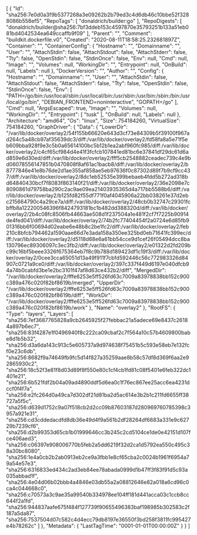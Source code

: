 [
{
"Id": "sha256:7e0d0a3f9b5377268a3e09262b2b79ed3c4d6db46c10bbe52f3288086b558ef5",
"RepoTags": [
"donaldrich/builder:go"
],
"RepoDigests": [
"donaldrich/builder@sha256:7bf3ddeb153c4597870e35793251b133a51eb081bd4042534ea649ccaffb9f09"
],
"Parent": "",
"Comment": "buildkit.dockerfile.v0",
"Created": "2020-08-11T18:58:25.232681897Z",
"Container": "",
"ContainerConfig": {
"Hostname": "",
"Domainname": "",
"User": "",
"AttachStdin": false,
"AttachStdout": false,
"AttachStderr": false,
"Tty": false,
"OpenStdin": false,
"StdinOnce": false,
"Env": null,
"Cmd": null,
"Image": "",
"Volumes": null,
"WorkingDir": "",
"Entrypoint": null,
"OnBuild": null,
"Labels": null
},
"DockerVersion": "",
"Author": "",
"Config": {
"Hostname": "",
"Domainname": "",
"User": "",
"AttachStdin": false,
"AttachStdout": false,
"AttachStderr": false,
"Tty": false,
"OpenStdin": false,
"StdinOnce": false,
"Env": [
"PATH=/go/bin:/usr/local/sbin:/usr/local/bin:/usr/sbin:/usr/bin:/sbin:/bin:/usr/local/go/bin",
"DEBIAN_FRONTEND=noninteractive",
"GOPATH=/go"
],
"Cmd": null,
"ArgsEscaped": true,
"Image": "",
"Volumes": null,
"WorkingDir": "",
"Entrypoint": [
"tusk"
],
"OnBuild": null,
"Labels": null
},
"Architecture": "amd64",
"Os": "linux",
"Size": 754184260,
"VirtualSize": 754184260,
"GraphDriver": {
"Data": {
"LowerDir": "/var/lib/docker/overlay2/54f155b66620e643d3cf73e84309b5f39100f967ad264c5a48cb97af35639dc3/diff:/var/lib/docker/overlay2/fd58fa8a5e71f5eb609bba928f9e3c5b0a65614100bc5b12b1ea2abf960fc985/diff:/var/lib/docker/overlay2/c4cf65cf984d4e41f3fcfcb107841ed81bc6e37841df29dc61d6ad859e6d30ed/diff:/var/lib/docker/overlay2/fff5cb2548882ceadec739c4e9bd06078556147851b0470808f8af61ac1bacb8/diff:/var/lib/docker/overlay2/b8777846e41e8b76de2d1ae355af858ae5eb97636f0c87302d89f7b9cf9cc437/diff:/var/lib/docker/overlay2/8dc1eb52535e399bebaeb4fdd5b272ad318bd64840430bcf7f8083f863140f21/diff:/var/lib/docker/overlay2/36e2098e7c8090861d79758ba290c2ac9ae09ea21403935365d4a717bb5588b6/diff:/var/lib/docker/overlay2/b125fd82f55df771f0af4045906a22bb038261e37d2ebc215664790c4a29ce7a/diff:/var/lib/docker/overlay2/48cb0b32747c29301fcbffb8a122200546396f8424793181bc1b482dd388320d/diff:/var/lib/docker/overlay2/2b4c08fc8506fb44663ae508d1f237504a1e481f2cf7f7225b90914de4fed041/diff:/var/lib/docker/overlay2/74b2fc77404454f2a0724e6d85fb901316bb6f00694d02eabe6e48b8c2be1fc2/diff:/var/lib/docker/overlay2/feb210c8bfcb794462a1590aae66d7e3ada158a350ee325bd0eb71641fc399ec/diff:/var/lib/docker/overlay2/d5118d68e6a61bb54cce9d1cef26f05494dcc8ba130796ec89306097c3ec3fb2/diff:/var/lib/docker/overlay2/e01322d2fd209bc99c16bf5beee3326f675364eb7f8c9b788d189423df1c19f3/diff:/var/lib/docker/overlay2/0cee3cca65051d13a49f911f7cbfd592446c56c772983326d84907c0721a9ce0/diff:/var/lib/docker/overlay2/397c337f449d6197e040dfcb94a74b0cabfd3be1e2bc3101f47af8d63ce432b2/diff",
"MergedDir": "/var/lib/docker/overlay2/fffe6253e5ff526fd63c7009a83978838bb152c900c389a476c020f82bf8619b/merged",
"UpperDir": "/var/lib/docker/overlay2/fffe6253e5ff526fd63c7009a83978838bb152c900c389a476c020f82bf8619b/diff",
"WorkDir": "/var/lib/docker/overlay2/fffe6253e5ff526fd63c7009a83978838bb152c900c389a476c020f82bf8619b/work"
},
"Name": "overlay2"
},
"RootFS": {
"Type": "layers",
"Layers": [
"sha256:7ef3687765828a9cb2645925f27febbac21a5adece69e8437c26184a897b6ec7",
"sha256:83f4287e1f0496940f8c222ca09cbaf2c7f564a10c57b4609800babe8d1b5b32",
"sha256:d3a6da143c913c5e605737a9d974638f75451b5c593e58eb7e132fcf0e23c6db",
"sha256:8682f9a74649fb9fc5d14f827a35259aae8b58c57df8d369f6aa2e92865930c2",
"sha256:18c52f3e81f8d03d89f8f550e80c1cf4cb1fd81c08f5401e6feb322dc1401e21",
"sha256:6b521fdf2b04a09ad4890ddf5d6ea0c1f76ec867ee25acc6ea4231dccf0f4f7a",
"sha256:e2fc264d0a49ca7d302df21d81ba2d5ac614e3b2b1c211fd6655ff38727a5f5c",
"sha256:d639d1752c9a07f518cb2d2cc09b87603187d280969760785398c3957a921e31",
"sha256:cd3cddedacdfd8db36e49d4f9a561b2df28264df6683a331e9c62729b7239cf6",
"sha256:d2b99353d65cb1b01999646cc3b245c2cd5104ce1de0e42151d107fce406aed3",
"sha256:c06397e908006770b5feb2a5dd6219f32d2ca1d5792ea550c495c38a30bc8080",
"sha256:1e4a0cb2b2ab0913eb2ce9a3fbb1e8cf65cba2c0024b1961f6954a79a54e57e3",
"sha256:6316833ed434c2ad3eb84ee78abada0999d1b47ff3f83f91d5c93a035abbad1f",
"sha256:4e04d06b02bbb4a4846e03db55a2a08812646e82a018a6cd96c0ca4c044668c0",
"sha256:c70573a3c9ae35a99540b334978ee104ff181d441acca03c1ccb8cc644f2a1fd",
"sha256:944837aafe675f484f127739f90655496383baf198985b302583c2f187a5da87",
"sha256:7537504d07c582c4d4ecc79db8197e36550f3bd258f3811fc995427e4b78262c"
]
},
"Metadata": {
"LastTagTime": "0001-01-01T00:00:00Z"
}
}
]
